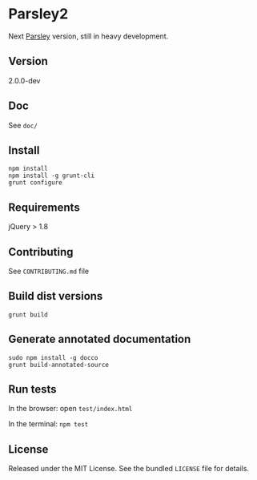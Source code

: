 # Parsley2

Next [Parsley](http://parsleyjs.org) version, still in heavy development.

## Version

2.0.0-dev

## Doc

See `doc/`

## Install

```
npm install
npm install -g grunt-cli
grunt configure
```

## Requirements

jQuery > 1.8


## Contributing

See `CONTRIBUTING.md` file


## Build dist versions

```
grunt build
```

## Generate annotated documentation

```
sudo npm install -g docco
grunt build-annotated-source
```

## Run tests

In the browser: open `test/index.html`

In the terminal: `npm test`


## License

Released under the MIT License. See the bundled `LICENSE` file for
details.

